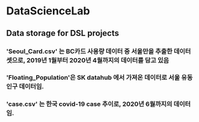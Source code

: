 # DataScienceLab
## Data storage for DSL projects 
### 'Seoul_Card.csv' 는 BC카드 사용량 데이터 중 서울만을 추출한 데이터셋으로, 2019년 1월부터 2020년 4월까지의 데이터를 담고 있음
### 'Floating_Population'은 SK datahub 에서 가져온 데이터로 서울 유동인구 데이터임.
### 'case.csv' 는 한국 covid-19 case 추이로, 2020년 6월까지의 데이터임.
